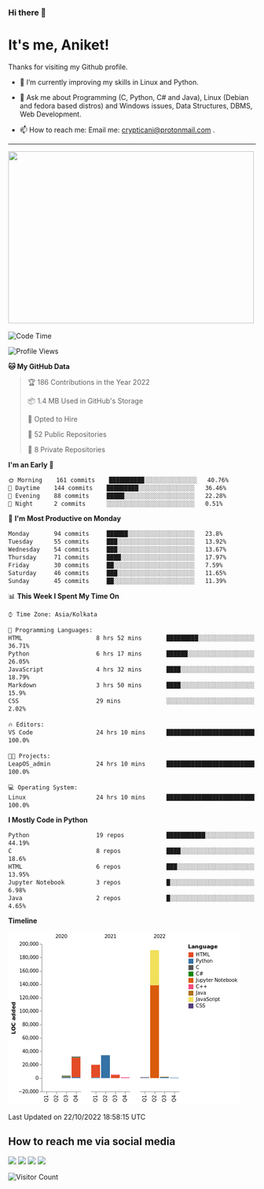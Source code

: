 ### Hi there 👋

   # It's me, Aniket!
   Thanks for visiting my Github profile.

<!--
**crypticani/crypticani** is a ✨ _special_ ✨ repository because its `README.md` (this file) appears on your GitHub profile. -->

- 🌱 I’m currently improving my skills in Linux and Python.

- 💬 Ask me about Programming (C, Python, C# and Java), Linux (Debian and fedora based distros) and Windows issues, Data Structures, DBMS, Web Development.

- 📫 How to reach me: Email me: crypticani@protonmail.com .

---

<a href="#"><img src="https://github-readme-stats.vercel.app/api?username=crypticani&show_icons=true&hide_border=false&layout=default&theme=dracula&count_private=true" width="500" height="350"></a>

<!--START_SECTION:waka-->
![Code Time](http://img.shields.io/badge/Code%20Time-211%20hrs%2045%20mins-blue)

![Profile Views](http://img.shields.io/badge/Profile%20Views-0-blue)

**🐱 My GitHub Data** 

> 🏆 186 Contributions in the Year 2022
 > 
> 📦 1.4 MB Used in GitHub's Storage 
 > 
> 💼 Opted to Hire
 > 
> 📜 52 Public Repositories 
 > 
> 🔑 8 Private Repositories  
 > 
**I'm an Early 🐤** 

```text
🌞 Morning    161 commits    ██████████░░░░░░░░░░░░░░░   40.76% 
🌆 Daytime    144 commits    █████████░░░░░░░░░░░░░░░░   36.46% 
🌃 Evening    88 commits     █████░░░░░░░░░░░░░░░░░░░░   22.28% 
🌙 Night      2 commits      ░░░░░░░░░░░░░░░░░░░░░░░░░   0.51%

```
📅 **I'm Most Productive on Monday** 

```text
Monday       94 commits     ██████░░░░░░░░░░░░░░░░░░░   23.8% 
Tuesday      55 commits     ███░░░░░░░░░░░░░░░░░░░░░░   13.92% 
Wednesday    54 commits     ███░░░░░░░░░░░░░░░░░░░░░░   13.67% 
Thursday     71 commits     ████░░░░░░░░░░░░░░░░░░░░░   17.97% 
Friday       30 commits     ██░░░░░░░░░░░░░░░░░░░░░░░   7.59% 
Saturday     46 commits     ███░░░░░░░░░░░░░░░░░░░░░░   11.65% 
Sunday       45 commits     ██░░░░░░░░░░░░░░░░░░░░░░░   11.39%

```


📊 **This Week I Spent My Time On** 

```text
⌚︎ Time Zone: Asia/Kolkata

💬 Programming Languages: 
HTML                     8 hrs 52 mins       █████████░░░░░░░░░░░░░░░░   36.71% 
Python                   6 hrs 17 mins       ██████░░░░░░░░░░░░░░░░░░░   26.05% 
JavaScript               4 hrs 32 mins       ████░░░░░░░░░░░░░░░░░░░░░   18.79% 
Markdown                 3 hrs 50 mins       ████░░░░░░░░░░░░░░░░░░░░░   15.9% 
CSS                      29 mins             ░░░░░░░░░░░░░░░░░░░░░░░░░   2.02%

🔥 Editors: 
VS Code                  24 hrs 10 mins      █████████████████████████   100.0%

🐱‍💻 Projects: 
LeapOS_admin             24 hrs 10 mins      █████████████████████████   100.0%

💻 Operating System: 
Linux                    24 hrs 10 mins      █████████████████████████   100.0%

```

**I Mostly Code in Python** 

```text
Python                   19 repos            ███████████░░░░░░░░░░░░░░   44.19% 
C                        8 repos             ████░░░░░░░░░░░░░░░░░░░░░   18.6% 
HTML                     6 repos             ███░░░░░░░░░░░░░░░░░░░░░░   13.95% 
Jupyter Notebook         3 repos             █░░░░░░░░░░░░░░░░░░░░░░░░   6.98% 
Java                     2 repos             █░░░░░░░░░░░░░░░░░░░░░░░░   4.65%

```


**Timeline**

![Chart not found](https://raw.githubusercontent.com/crypticani/crypticani/master/charts/bar_graph.png) 


 Last Updated on 22/10/2022 18:58:15 UTC
<!--END_SECTION:waka-->

## How to reach me via social media
<p>
<a href="https://www.linkedin.com/in/crypticani/"><img src="https://img.shields.io/badge/-LinkedIn-blue?&style=for-the-badge&logo=linkedin&logoColor=white" height=30></a> 
<a href="https://twitter.com/crypticani"><img src="https://img.shields.io/badge/twitter-%231DA1F2.svg?&style=for-the-badge&logo=twitter&logoColor=white" height=30></a> 
<a href="https://www.quora.com/profile/Cryptic-Ani"><img src="https://img.shields.io/badge/-Quora-critical?&style=for-the-badge&logo=quora&logoColor=white" height=30></a>   
<a href="https://t.me/crypticani"><img src="https://img.shields.io/badge/-Telegram-informational?&style=for-the-badge&logo=telegram&logoColor=white" height=30></a> 

</p>

![Visitor Count](https://profile-counter.glitch.me/{crypticani}/count.svg)
